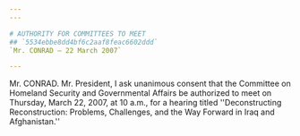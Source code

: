 ```yaml
---
---

# AUTHORITY FOR COMMITTEES TO MEET
## `5534ebbe8dd4bf6c2aaf8feac6602ddd`
`Mr. CONRAD — 22 March 2007`

---
```



Mr. CONRAD. Mr. President, I ask unanimous consent that the Committee 
on Homeland Security and Governmental Affairs be authorized to meet on 
Thursday, March 22, 2007, at 10 a.m., for a hearing titled 
''Deconstructing Reconstruction: Problems, Challenges, and the Way 
Forward in Iraq and Afghanistan.''